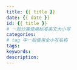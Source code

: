 ```yaml
---
title: {{ title }}
date: {{ date }}
id: {{ title }}
# 一般分类使用标准英文大小写
categories:
# tag 中一般使用全小写名称
tags:
keywords:
description:
---
```

